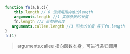 ```javascript
function fn(a,b,c){
    this.length // 0 谁调用指向谁的length
    arguments.length //1 实际参数的长度
    fn.length //3 形参的长度
   arguments.callee.length //3 形参的长度 等于fn.length
}
fn(1)
```

> arguments.callee 指向函数本身，可进行递归调用
